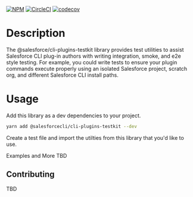 [![NPM](https://img.shields.io/npm/v/@salesforce/cli-plugins-testkit.svg)](https://www.npmjs.com/package/@salesforce/cli-plugins-testkit)
[![CircleCI](https://circleci.com/gh/salesforcecli/cli-plugins-testkit.svg?style=svg&circle-token=2377ca31221869e9d13448313620486da80e595f)](https://circleci.com/gh/salesforcecli/cli-plugins-testkit)
[![codecov](https://codecov.io/gh/salesforcecli/cli-plugins-testkit/branch/main/graph/badge.svg)](https://codecov.io/gh/salesforcecli/cli-plugins-testkit)

# Description

The @salesforce/cli-plugins-testkit library provides test utilities to assist Salesforce CLI plug-in authors with writing integration, smoke, and e2e style testing. For example, you could write tests to ensure your plugin commands execute properly using an isolated Salesforce project, scratch org, and different Salesforce CLI install paths.

# Usage

Add this library as a dev dependencies to your project.

```bash
yarn add @salesforcecli/cli-plugins-testkit --dev
```

Create a test file and import the utilties from this library that you'd like to use.

Examples and More TBD

## Contributing

TBD
